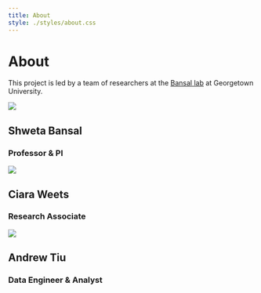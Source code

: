 ```yaml
---
title: About
style: ./styles/about.css
---
```


# About

This project is led by a team of researchers at the [Bansal lab](https://www.bansallab.com/) at Georgetown University.

<div class="card-container">
    <div class="card">
        <div class="profile-picture">
            <img src="/assets/Shweta-Bansal.jpg">
        </div>
        <div class="profile-info">
            <h2>Shweta Bansal</h2>
            <h3>Professor & PI</h3>
        </div>
    </div>
    <div class="card">
        <div class="profile-picture">
            <img src="/assets/Ciara-Weets.jpg" class="profile-picture">
        </div>
        <div class="profile-info">
            <h2>Ciara Weets</h2>
            <h3>Research Associate</h3>
        </div>
    </div>
    <div class="card">
        <div class="profile-picture">
            <img src="/assets/Andrew-Tiu.jpg" class="profile-picture">
        </div>
        <div class="profile-info">
            <h2>Andrew Tiu</h2>
            <h3>Data Engineer & Analyst</h3>
        </div>
    </div>
</div>

